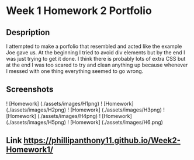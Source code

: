 # Week 1 Homework 2 Portfolio

## Despription

I attempted to make a porfolio that resembled and acted like the example Joe gave us. At the beginning I tried to avoid div elements but by the end I was just trying to get it done. I think there is probably lots of extra CSS but at the end I was too scared to try and clean anything up because whenever I messed with one thing everything seemed to go wrong.

## Screenshots

! [Homework] (./assets/images/H1png)
! [Homework] (./assets/images/H2png)
! [Homework] (./assets/images/H3png)
! [Homework] (./assets/images/H4png)
! [Homework] (./assets/images/H5png)
! [Homework] (./assets/images/H6.png)

## Link https://phillipanthony11.github.io/Week2-Homework1/

